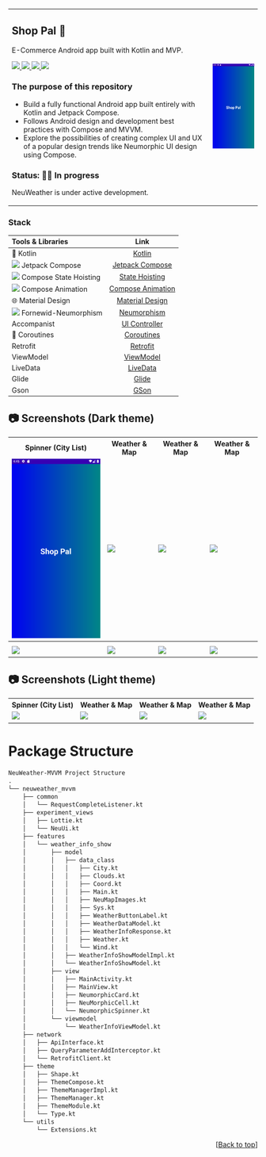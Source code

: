 <div id="top"></div>

<table style="width:100%">
  <tr>
    <td>

## Shop Pal 🛒

<p align="left"> E-Commerce Android app built with Kotlin and MVP.</p>

<p align="left">
    <a href = "https://kotlinlang.org/docs/home.html">
      <img src = "https://img.shields.io/badge/Kotlin-1.7.20-blue.svg?color=blue&style=for-the-badge" />
    </a>
    <a href = "https://kotlinlang.org/docs/home.html">
      <img src = "https://img.shields.io/badge/Jetpack%20Compose-1.3.2-blue.svg?color=blue&style=for-the-badge" />
    </a>
    <a href="https://m2.material.io/design/introduction">
      <img src="https://img.shields.io/badge/Material%20Design-3-blue.svg?color=blue&style=for-the-badge"/>
    </a>
    <a href="https://m2.material.io/design/introduction">
      <img src="https://img.shields.io/badge/Forenwid%20Neumorphism-0.3.0-blue.svg?color=blue&style=for-the-badge"/>
    </a>
</p>

### The purpose of this repository

- Build a fully functional Android app built entirely with Kotlin and Jetpack Compose.
- Follows Android design and development best practices with Compose and MVVM.
- Explore the possibilities of creating complex UI and UX of a popular design trends like Neumorphic UI design using
  Compose.

### Status: 👨‍💻 In progress

<p>NeuWeather is under active development.</p>

</td> 
<td>

  <img src = "1.png" width="220"/>
</td>
</tr>
</table>

### Stack

| Tools & Libraries| Link |
|     :---      |          :---: |
| 🤖 Kotlin | [Kotlin](https://kotlinlang.org) |](https://developer.android.com/jetpack/compose) |
| <img src = "https://tabris.com/wp-content/uploads/2021/06/jetpack-compose-icon_RGB.png" width="15"/> Jetpack Compose | [Jetpack Compose](https://developer.android.com/jetpack) |
| <img src = "https://static.vecteezy.com/system/resources/previews/010/878/962/original/3d-rendering-of-cute-icon-illustration-timeout-timer-empty-state-png.png" width="15"/> Compose State Hoisting | [State Hoisting](https://developer.android.com/jetpack/compose/state) |
| <img src = "https://upload.wikimedia.org/wikipedia/commons/thumb/d/de/Animated-runner.svg/1024px-Animated-runner.svg.png" width="15"/> Compose Animation | [Compose Animation](https://developer.android.com/jetpack/compose/animation) |
| 🌐 Material Design | [Material Design](https://developer.android.com/jetpack/androidx/releases/compose-material) |
| <img src = "https://static.vecteezy.com/system/resources/previews/011/893/886/non_2x/neumorphic-circle-icon-neumorphism-ui-button-free-png.png" width="15"/> Fornewid-Neumorphism | [Neumorphism](https://github.com/fornewid/neumorphism) |
| Accompanist | [UI Controller](https://github.com/google/accompanist/tree/main/systemuicontroller) |
| 🌊 Coroutines | [Coroutines](https://developer.android.com/kotlin/coroutines) |
|  Retrofit | [Retrofit](https://square.github.io/retrofit/) |
| ViewModel | [ViewModel](https://developer.android.com/topic/libraries/architecture/viewmodel) |
|   LiveData | [LiveData](https://developer.android.com/topic/libraries/architecture/livedata) |
| Glide | [Glide](https://github.com/bumptech/glide) |
| Gson | [GSon](https://github.com/google/gson) |


## 📷 Screenshots (Dark theme)

<table style="width:100%">
  <tr>
    <th>Spinner (City List)</th>
    <th>Weather & Map</th> 
    <th>Weather & Map</th>
    <th>Weather & Map</th>
  </tr>
  <tr>
    <td><img src = "1.png" width=240/></td> 
    <td><img src = "NeuWeather_SS/d2.jpg" width=240/></td>
    <td><img src = "NeuWeather_SS/d3.jpg" width=240/></td> 
    <td><img src = "NeuWeather_SS/d4.jpg" width=240/></td>
  </tr>
  <tr>
    <th></th>
    <th></th>
    <th></th>
    <th></th>
  </tr>
  <tr>
    <td><img src = "NeuWeather_SS/d5.jpg" width=240/></td>
    <td><img src = "NeuWeather_SS/d6.jpg" width=240/></td>
    <td><img src = "NeuWeather_SS/d7.jpg" width=240/></td>
    <td><img src = "NeuWeather_SS/d8.jpg" width=240/></td>
  </tr>
</table>


## 📷 Screenshots (Light theme)

<table style="width:100%">
  <tr>
    <th>Spinner (City List)</th>
    <th>Weather & Map</th> 
    <th>Weather & Map</th>
    <th>Weather & Map</th>
  </tr>
  <tr>
    <td><img src = "NeuWeather_SS/l1.png" width=240/></td> 
    <td><img src = "NeuWeather_SS/l6.png" width=240/></td>
    <td><img src = "NeuWeather_SS/l2.png" width=240/></td> 
    <td><img src = "NeuWeather_SS/l3.png" width=240/></td>
  </tr>
  <!-- <tr>
    <th>Invite</th>
    <th>Password Manager Dialog</th>
    <th>Create Server</th>
    <th>Friends</th>
  </tr> -->
  <!-- <tr>
    <td><img src = "NeuWeather_SS/l5.png" width=240/></td>
    <td><img src = "NeuWeather_SS/l6.png" width=240/></td>
    <td><img src = "NeuWeather_SS/l7.png" width=240/></td>
    <td><img src = "NeuWeather_SS/l8.png" width=240/></td>
  </tr> -->
</table>


# Package Structure

    NeuWeather-MVVM Project Structure
    .
    └── neuweather_mvvm
        ├── common
        │   └── RequestCompleteListener.kt
        ├── experiment_views
        │   ├── Lottie.kt
        │   └── NeuUi.kt
        ├── features
        │   └── weather_info_show
        │       ├── model
        │       │   ├── data_class
        │       │   │   ├── City.kt
        │       │   │   ├── Clouds.kt
        │       │   │   ├── Coord.kt
        │       │   │   ├── Main.kt
        │       │   │   ├── NeuMapImages.kt
        │       │   │   ├── Sys.kt
        │       │   │   ├── WeatherButtonLabel.kt
        │       │   │   ├── WeatherDataModel.kt
        │       │   │   ├── WeatherInfoResponse.kt
        │       │   │   ├── Weather.kt
        │       │   │   └── Wind.kt
        │       │   ├── WeatherInfoShowModelImpl.kt
        │       │   └── WeatherInfoShowModel.kt
        │       ├── view
        │       │   ├── MainActivity.kt
        │       │   ├── MainView.kt
        │       │   ├── NeumorphicCard.kt
        │       │   ├── NeuMorphicCell.kt
        │       │   └── NeumorphicSpinner.kt
        │       └── viewmodel
        │           └── WeatherInfoViewModel.kt
        ├── network
        │   ├── ApiInterface.kt
        │   ├── QueryParameterAddInterceptor.kt
        │   └── RetrofitClient.kt
        ├── theme
        │   ├── Shape.kt
        │   ├── ThemeCompose.kt
        │   ├── ThemeManagerImpl.kt
        │   ├── ThemeManager.kt
        │   ├── ThemeModule.kt
        │   └── Type.kt
        └── utils
            └── Extensions.kt

<p align="right">[<a href="#top">Back to top</a>]</p>
